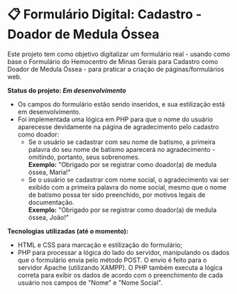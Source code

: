 # 📋 Formulário Digital: Cadastro - Doador de Medula Óssea

Este projeto tem como objetivo digitalizar um formulário real - usando como base o Formulário do Hemocentro de Minas Gerais para Cadastro como Doador de Medula Óssea - para praticar a criação de páginas/formulários web.

**Status do projeto: _Em desenvolvimento_**

  - Os campos do formulário estão sendo inseridos, e sua estilização está em desenvolvimento.
  - Foi implementada uma lógica em PHP para que o nome do usuário aparecesse devidamente na página de agradecimento pelo cadastro como doador:
    - Se o usuário se cadastrar com seu nome de batismo, a primeira palavra do seu nome de batismo aparecerá no agradecimento - omitindo, portanto, seus sobrenomes.  
  **Exemplo:** "Obrigado por se registrar como doador(a) de medula óssea, Maria!"
    - Se o usuário se cadastrar com nome social, o agradecimento vai ser exibido com a primeira palavra do nome social, mesmo que o nome de batismo possa ter sido preenchido, por motivos legais de documentação.  
  **Exemplo:** "Obrigado por se registrar como doador(a) de medula óssea, João!"

**Tecnologias utilizadas (até o momento):**

  - HTML e CSS para marcação e estilização do formulário;
  - PHP para processar a lógica do lado do servidor, manipulando os dados que o formulário envia pelo método POST. O envio é feito para o servidor Apache (utilizando XAMPP). O PHP também executa a lógica correta para exibir os dados de acordo com o preenchimento de cada usuário nos campos de "Nome" e "Nome Social".
